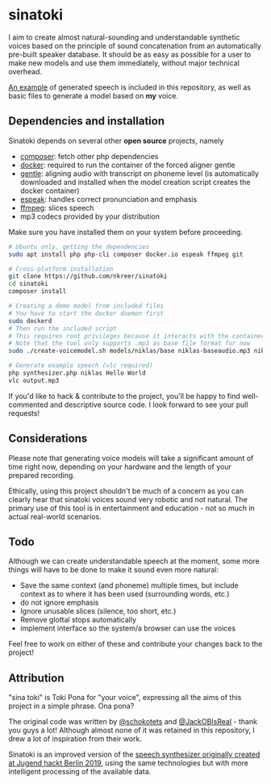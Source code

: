 # sinatoki

I aim to create almost natural-sounding and understandable synthetic voices based on the principle of sound concatenation from an automatically pre-built speaker database. It should be as easy as possible for a user to make new models and use them immediately, without major technical overhead.

[An example](example.mp3) of generated speech is included in this repository, as well as basic files to generate a model based on **my** voice. 

## Dependencies and installation

Sinatoki depends on several other **open source** projects, namely

* [composer](https://getcomposer.org/): fetch other php dependencies
* [docker](https://www.docker.com/get-started): required to run the container of the forced aligner gentle
* [gentle](https://github.com/lowerquality/gentle): aligning audio with transcript on phoneme level (is automatically downloaded and installed when the model creation script creates the docker container)
* [espeak](http://espeak.sourceforge.net/): handles correct pronunciation and emphasis
* [ffmpeg](https://ffmpeg.org/): slices speech
* mp3 codecs provided by your distribution

Make sure you have installed them on your system before proceeding.

```bash
# Ubuntu only, getting the dependencies
sudo apt install php php-cli composer docker.io espeak ffmpeg git

# Cross-platform installation
git clone https://github.com/nkreer/sinatoki
cd sinatoki
composer install

# Creating a demo model from included files
# You have to start the docker daemon first
sudo dockerd
# Then run the included script 
# This requires root privileges because it interacts with the container
# Note that the tool only supports .mp3 as base file format for now
sudo ./create-voicemodel.sh models/niklas/base niklas-baseaudio.mp3 niklas-transcript.txt niklas

# Generate example speech (vlc required)
php synthesizer.php niklas Hello World
vlc output.mp3
```

If you'd like to hack & contribute to the project, you'll be happy to find well-commented and descriptive source code. I look forward to see your pull requests!

## Considerations

Please note that generating voice models will take a significant amount of time right now, depending on your hardware and the length of your prepared recording.

Ethically, using this project shouldn't be much of a concern as you can clearly hear that sinatoki voices sound very robotic and not natural. The primary use of this tool is in entertainment and education - not so much in actual real-world scenarios.

## Todo

Although we can create understandable speech at the moment, some more things will have to be done to make it sound even more natural:

* Save the same context (and phoneme) multiple times, but include context as to where it has been used (surrounding words, etc.)
* do not ignore emphasis
* Ignore unusable slices (silence, too short, etc.)
* Remove glottal stops automatically
* implement interface so the system/a browser can use the voices

Feel free to work on either of these and contribute your changes back to the project!

## Attribution

"sina toki" is Toki Pona for "your voice", expressing all the aims of this project in a simple phrase. Ona pona?

The original code was written by [@schokotets](https://github.com/schokotets) and [@JackOBIsReal](https://github.com/JackOBIsReal) - thank you guys a lot! Although almost none of it was retained in this repository, I drew a lot of inspiration from their work.

Sinatoki is an improved version of the [speech synthesizer originally created at Jugend hackt Berlin 2019](https://github.com/Jugendhackt/synthi-tts), using the same technologies but with more intelligent processing of the available data.
